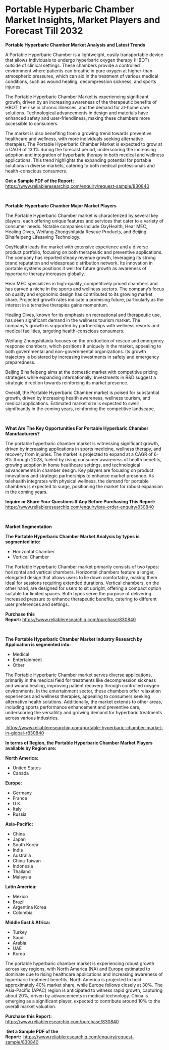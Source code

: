 <p><h1>Portable Hyperbaric Chamber Market Insights, Market Players and Forecast Till 2032</h1></p><p><strong>Portable Hyperbaric Chamber Market Analysis and Latest Trends</strong></p>
<p><p>A Portable Hyperbaric Chamber is a lightweight, easily transportable device that allows individuals to undergo hyperbaric oxygen therapy (HBOT) outside of clinical settings. These chambers provide a controlled environment where patients can breathe in pure oxygen at higher-than-atmospheric pressures, which can aid in the treatment of various medical conditions, such as wound healing, decompression sickness, and sports injuries.</p><p>The Portable Hyperbaric Chamber Market is experiencing significant growth, driven by an increasing awareness of the therapeutic benefits of HBOT, the rise in chronic illnesses, and the demand for at-home care solutions. Technological advancements in design and materials have enhanced safety and user-friendliness, making these chambers more accessible to consumers. </p><p>The market is also benefiting from a growing trend towards preventive healthcare and wellness, with more individuals seeking alternative therapies. The Portable Hyperbaric Chamber Market is expected to grow at a CAGR of 13.1% during the forecast period, underscoring the increasing adoption and integration of hyperbaric therapy in both medical and wellness applications. This trend highlights the expanding potential for portable solutions in diverse markets, catering to both medical professionals and health-conscious consumers.</p></p>
<p><strong>Get a Sample PDF of the Report:&nbsp;</strong> <a href="https://www.reliableresearchiq.com/enquiry/request-sample/830840?utm_campaign=2948&utm_medium=2&utm_source=Github&utm_content=ia&utm_term=16042025&utm_id=portable-hyperbaric-chamber">https://www.reliableresearchiq.com/enquiry/request-sample/830840</a></p>
<p>&nbsp;</p>
<p><strong>Portable Hyperbaric Chamber Major Market Players</strong></p>
<p><p>The Portable Hyperbaric Chamber market is characterized by several key players, each offering unique features and services that cater to a variety of consumer needs. Notable companies include OxyHealth, Hear MEC, Healing Dives, Weifang Zhongshitaida Rescue Products, and Beijing Bihaifeipeng Lifesaving Technology.</p><p>OxyHealth leads the market with extensive experience and a diverse product portfolio, focusing on both therapeutic and preventive applications. The company has reported steady revenue growth, leveraging its strong brand reputation and widespread distribution network. Its innovation in portable systems positions it well for future growth as awareness of hyperbaric therapy increases globally.</p><p>Hear MEC specializes in high-quality, competitively priced chambers and has carved a niche in the sports and wellness sectors. The company’s focus on quality and ergonomic design has contributed to its growing market share. Projected growth rates indicate a promising future, particularly as the interest in alternative therapies gains momentum.</p><p>Healing Dives, known for its emphasis on recreational and therapeutic use, has seen significant demand in the wellness tourism market. The company's growth is supported by partnerships with wellness resorts and medical facilities, targeting health-conscious consumers. </p><p>Weifang Zhongshitaida focuses on the production of rescue and emergency response chambers, which positions it uniquely in the market, appealing to both governmental and non-governmental organizations. Its growth trajectory is bolstered by increasing investments in safety and emergency preparedness.</p><p>Beijing Bihaifeipeng aims at the domestic market with competitive pricing strategies while expanding internationally. Investments in R&D suggest a strategic direction towards reinforcing its market presence.</p><p>Overall, the Portable Hyperbaric Chamber market is poised for substantial growth, driven by increasing health awareness, wellness tourism, and medical applications. Estimated market size is expected to swell significantly in the coming years, reinforcing the competitive landscape.</p></p>
<p>&nbsp;</p>
<p><strong>What Are The Key Opportunities For Portable Hyperbaric Chamber Manufacturers?</strong></p>
<p><p>The portable hyperbaric chamber market is witnessing significant growth, driven by increasing applications in sports medicine, wellness therapy, and recovery from injuries. The market is projected to expand at a CAGR of 6-8% through 2028, fueled by rising consumer awareness of health benefits, growing adoption in home healthcare settings, and technological advancements in chamber design. Key players are focusing on product innovations and strategic partnerships to enhance market presence. As telehealth integrates with physical wellness, the demand for portable chambers is expected to surge, positioning the market for robust expansion in the coming years.</p></p>
<p><strong>Inquire or Share Your Questions If Any Before Purchasing This Report:</strong> <a href="https://www.reliableresearchiq.com/enquiry/pre-order-enquiry/830840?utm_campaign=2948&utm_medium=2&utm_source=Github&utm_content=ia&utm_term=16042025&utm_id=portable-hyperbaric-chamber">https://www.reliableresearchiq.com/enquiry/pre-order-enquiry/830840</a></p>
<p>&nbsp;</p>
<p><strong>Market Segmentation</strong></p>
<p><strong>The Portable Hyperbaric Chamber Market Analysis by types is segmented into:</strong></p>
<p><ul><li>Horizontal Chamber</li><li>Vertical Chamber</li></ul></p>
<p><p>The Portable Hyperbaric Chamber market primarily consists of two types: horizontal and vertical chambers. Horizontal chambers feature a longer, elongated design that allows users to lie down comfortably, making them ideal for sessions requiring extended durations. Vertical chambers, on the other hand, are designed for users to sit upright, offering a compact option suitable for limited spaces. Both types serve the purpose of delivering increased pressure to enhance therapeutic benefits, catering to different user preferences and settings.</p></p>
<p><strong>Purchase this Report:&nbsp;</strong><a href="https://www.reliableresearchiq.com/purchase/830840?utm_campaign=2948&utm_medium=2&utm_source=Github&utm_content=ia&utm_term=16042025&utm_id=portable-hyperbaric-chamber">https://www.reliableresearchiq.com/purchase/830840</a></p>
<p>&nbsp;</p>
<p><strong>The Portable Hyperbaric Chamber Market Industry Research by Application is segmented into:</strong></p>
<p><ul><li>Medical</li><li>Entertainment</li><li>Other</li></ul></p>
<p><p>The Portable Hyperbaric Chamber market serves diverse applications, primarily in the medical field for treatments like decompression sickness and wound healing, improving patient recovery through controlled oxygen environments. In the entertainment sector, these chambers offer relaxation experiences and wellness therapies, appealing to consumers seeking alternative health solutions. Additionally, the market extends to other areas, including sports performance enhancement and preventive care, underscoring the versatility and growing demand for hyperbaric treatments across various industries.</p></p>
<p><a href="https://www.reliableresearchiq.com/portable-hyperbaric-chamber-market-in-global-r830840?utm_campaign=2948&utm_medium=2&utm_source=Github&utm_content=ia&utm_term=16042025&utm_id=portable-hyperbaric-chamber">&nbsp;https://www.reliableresearchiq.com/portable-hyperbaric-chamber-market-in-global-r830840</a></p>
<p><strong>In terms of Region, the Portable Hyperbaric Chamber Market Players available by Region are:</strong></p>
<p>
    <p> <strong> North America: </strong>
        <ul>
            <li>United States</li>
            <li>Canada</li>
        </ul>
        </p> 
    <p> <strong> Europe: </strong>
        <ul>
            <li>Germany</li>
            <li>France</li>
            <li>U.K.</li>
            <li>Italy</li>
            <li>Russia</li>
        </ul>
        </p> 
    <p> <strong> Asia-Pacific: </strong>
        <ul>
            <li>China</li>
            <li>Japan</li>
            <li>South Korea</li>
            <li>India</li>
            <li>Australia</li>
            <li>China Taiwan</li>
            <li>Indonesia</li>
            <li>Thailand</li>
            <li>Malaysia</li>
        </ul>
        </p> 
    <p> <strong> Latin America: </strong>
        <ul>
            <li>Mexico</li>
            <li>Brazil</li>
            <li>Argentina Korea</li>
            <li>Colombia</li>
        </ul>
        </p> 
    <p> <strong> Middle East & Africa: </strong>
        <ul>
            <li>Turkey</li>
            <li>Saudi</li>
            <li>Arabia</li>
            <li>UAE</li>
            <li>Korea</li>
        </ul>
    </p>
    </p>
<p><p>The portable hyperbaric chamber market is experiencing robust growth across key regions, with North America (NA) and Europe estimated to dominate due to rising healthcare applications and increasing awareness of hyperbaric treatment benefits. North America is projected to hold approximately 40% market share, while Europe follows closely at 30%. The Asia-Pacific (APAC) region is anticipated to witness rapid growth, capturing about 20%, driven by advancements in medical technology. China is emerging as a significant player, expected to contribute around 10% to the overall market valuation.</p></p>
<p><strong>Purchase this Report: </strong><a href="https://www.reliableresearchiq.com/purchase/830840?utm_campaign=2948&utm_medium=2&utm_source=Github&utm_content=ia&utm_term=16042025&utm_id=portable-hyperbaric-chamber">https://www.reliableresearchiq.com/purchase/830840</a></p>
<p>&nbsp;<strong>Get a Sample PDF of the Report:&nbsp;&nbsp;</strong><a href="https://www.reliableresearchiq.com/enquiry/request-sample/830840?utm_campaign=2948&utm_medium=2&utm_source=Github&utm_content=ia&utm_term=16042025&utm_id=portable-hyperbaric-chamber">https://www.reliableresearchiq.com/enquiry/request-sample/830840</a></p>
<p><strong></strong></p>
<p><p></p><p></p><p></p></p>